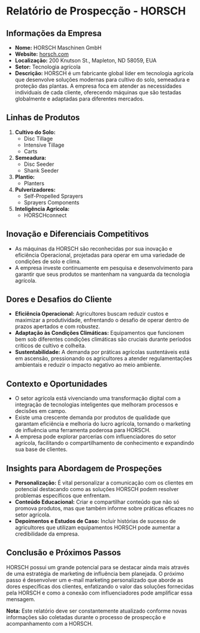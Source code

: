# Relatório de Prospecção - HORSCH

## **Informações da Empresa**
- **Nome:** HORSCH Maschinen GmbH
- **Website:** [horsch.com](http://www.horsch.com)
- **Localização:** 200 Knutson St., Mapleton, ND 58059, EUA
- **Setor:** Tecnologia agrícola
- **Descrição:** HORSCH é um fabricante global líder em tecnologia agrícola que desenvolve soluções modernas para cultivo do solo, semeadura e proteção das plantas. A empresa foca em atender as necessidades individuais de cada cliente, oferecendo máquinas que são testadas globalmente e adaptadas para diferentes mercados.

## **Linhas de Produtos**
1. **Cultivo do Solo:**
   - Disc Tillage
   - Intensive Tillage
   - Carts
2. **Semeadura:**
   - Disc Seeder
   - Shank Seeder
3. **Plantio:**
   - Planters
4. **Pulverizadores:**
   - Self-Propelled Sprayers
   - Sprayers Components
5. **Inteligência Agrícola:**
   - HORSCHconnect

## **Inovação e Diferenciais Competitivos**
- As máquinas da HORSCH são reconhecidas por sua inovação e eficiência Operacional, projetadas para operar em uma variedade de condições de solo e clima.
- A empresa investe continuamente em pesquisa e desenvolvimento para garantir que seus produtos se mantenham na vanguarda da tecnologia agrícola.

## **Dores e Desafios do Cliente**
- **Eficiência Operacional:** Agricultores buscam reduzir custos e maximizar a produtividade, enfrentando o desafio de operar dentro de prazos apertados e com robustez.
- **Adaptação às Condições Climáticas:** Equipamentos que funcionem bem sob diferentes condições climáticas são cruciais durante períodos críticos de cultivo e colheita.
- **Sustentabilidade:** A demanda por práticas agrícolas sustentáveis está em ascensão, pressionando os agricultores a atender regulamentações ambientais e reduzir o impacto negativo ao meio ambiente.

## **Contexto e Oportunidades**
- O setor agrícola está vivenciando uma transformação digital com a integração de tecnologias inteligentes que melhoram processos e decisões em campo.
- Existe uma crescente demanda por produtos de qualidade que garantam eficiência e melhoria do lucro agrícola, tornando o marketing de influência uma ferramenta poderosa para HORSCH.
- A empresa pode explorar parcerias com influenciadores do setor agrícola, facilitando o compartilhamento de conhecimento e expandindo sua base de clientes.

## **Insights para Abordagem de Prospeções**
- **Personalização:** É vital personalizar a comunicação com os clientes em potencial destacando como as soluções HORSCH podem resolver problemas específicos que enfrentam.
- **Conteúdo Educacional:** Criar e compartilhar conteúdo que não só promova produtos, mas que também informe sobre práticas eficazes no setor agrícola.
- **Depoimentos e Estudos de Caso:** Incluir histórias de sucesso de agricultores que utilizam equipamentos HORSCH pode aumentar a credibilidade da empresa.

## **Conclusão e Próximos Passos**
HORSCH possui um grande potencial para se destacar ainda mais através de uma estratégia de marketing de influência bem planejada. O próximo passo é desenvolver um e-mail marketing personalizado que aborde as dores específicas dos clientes, enfatizando o valor das soluções fornecidas pela HORSCH e como a conexão com influenciadores pode amplificar essa mensagem.

**Nota:** Este relatório deve ser constantemente atualizado conforme novas informações são coletadas durante o processo de prospecção e acompanhamento com a HORSCH.